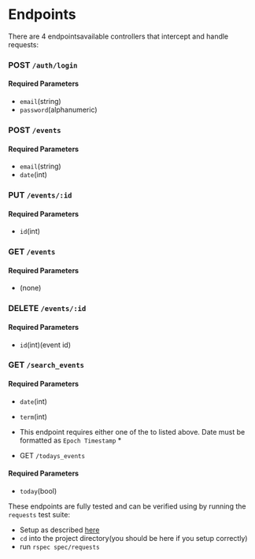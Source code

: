# Endpoints
There are 4 endpointsavailable controllers that intercept and handle requests:

### POST `/auth/login`
#### Required Parameters
* `email`(string)
* `password`(alphanumeric)


### POST `/events`
#### Required Parameters
* `email`(string)
* `date`(int)

### PUT `/events/:id`
#### Required Parameters
* `id`(int)

### GET `/events`
#### Required Parameters
* (none)

### DELETE `/events/:id`
#### Required Parameters
* `id`(int)(event id)


### GET `/search_events`
#### Required Parameters
* `date`(int)
* `term`(int)
* This endpoint requires either one of the to listed above. Date must be formatted as `Epoch Timestamp` *

* GET `/todays_events`
#### Required Parameters
* `today`(bool)

These endpoints are fully tested and can be verified using by running the `requests` test suite:
* Setup as described [here](../README.md)
* `cd` into the project directory(you should be here if you setup correctly)
* run `rspec spec/requests`
